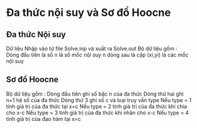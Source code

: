 # Đa thức nội suy và Sơ đồ Hoocne
## Đa thức Nội suy
Dữ liệu Nhập vào từ file Solve.inp và xuất ra Solve.out
Bộ dữ liệu gồm :
Dòng đầu tiên là số n là số mốc nội suy
n dòng sau là cặp (xi,yi) là các mốc nội suy
## Sơ đồ Hoocne
Bộ dữ liệu gồm :
Dòng đầu tiên ghi số bậc n của đa thức
Dòng thứ hai ghi n+1 hệ số của đa thức
Dòng thứ 3 ghi số c và loại truy vấn type
Nếu type = 1 tính giá trị của đa thức tại x=c
Nếu type = 2 tính giá trị của đa thức khi chia cho x-c
Nếu type = 3 tính giá trị của đa thức khi nhân cho x-c
Nếu type = 4 tính giá trị của đạo hàm tại x=c
